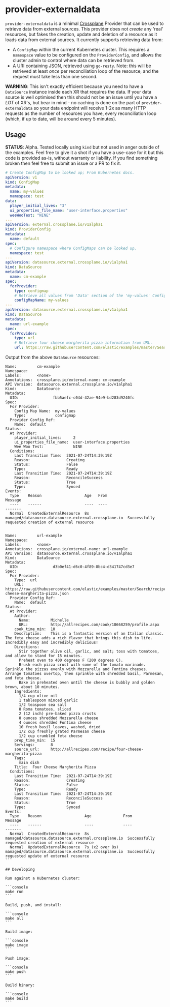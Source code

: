 # provider-externaldata

`provider-externaldata` is a minimal [Crossplane](https://crossplane.io/) Provider
that can be used to retrieve data from external sources. This provider does not *create* any
'real' resources, but fakes the creation, update and deletion of a resource as it loads
data from external sources. It currently supports retrieving data from:

- A `ConfigMap` within the current Kubernetes cluster. This requires
  a `namespace` value to be configured on the `ProviderConfig`, and allows the cluster admin
  to control where data can be retrieved from.
- A URI containing JSON, retrieved using `go-resty`. Note: this will be retrieved at least _once_ per reconciliation loop of the resource, and the request must take less than one second.

**WARNING**: This isn't exactly efficient because you need to have a `DataSource` instance inside each XR that requires the data. If your data source is well optimised then this should not be an issue until you have a _LOT_ of XR's, but bear in mind - no caching is done on the part of `provider-externaldata` so your data endpoint will receive 1-2x as many HTTP requests as the number of resources you have, every reconciliation loop (which, if up to date, will be around every 5 minutes).

## Usage

**STATUS**: Alpha. Tested locally using `kind` but not used in anger outside of the examples. Feel free to give it a shot if you have a use-case for it but this code is provided as-is, without warranty or liability. If you find something broken then feel free to submit an issue or a PR to fix it.


```yaml
# Create ConfigMap to be looked up; From Kubernetes docs.
apiVersion: v1
kind: ConfigMap
metadata:
  name: my-values
  namespace: test
data:
  player_initial_lives: "3"
  ui_properties_file_name: "user-interface.properties"
  weeWooTest: "NINE"
---
apiVersion: external.crossplane.io/v1alpha1
kind: ProviderConfig
metadata:
  name: default
spec:
  # Configure namespace where ConfigMaps can be looked up.
  namespace: test
---
apiVersion: datasource.external.crossplane.io/v1alpha1
kind: DataSource
metadata:
  name: cm-example
spec:
  forProvider:
    type: configmap
    # Retrieve all values from 'Data' section of the 'my-values' ConfigMap.
    configMapName: my-values
---
apiVersion: datasource.external.crossplane.io/v1alpha1
kind: DataSource
metadata:
  name: url-example
spec:
  forProvider:
    type: url
    # Retrieve four cheese margherita pizza information from URL.
    url: https://raw.githubusercontent.com/elastic/examples/master/Search/recipe_search_java/data/four-cheese-margherita-pizza.json
```

Output from the above `DataSource` resources:

````
Name:         cm-example
Namespace:
Labels:       <none>
Annotations:  crossplane.io/external-name: cm-example
API Version:  datasource.external.crossplane.io/v1alpha1
Kind:         DataSource
Metadata:
  UID:               fbb5aefc-c04d-42ae-94e9-bd283d9240fc
Spec:
  For Provider:
    Config Map Name:  my-values
    Type:             configmap
  Provider Config Ref:
    Name:  default
Status:
  At Provider:
    player_initial_lives:     2
    ui_properties_file_name:  user-interface.properties
    Wee Woo Test:             NINE
  Conditions:
    Last Transition Time:  2021-07-24T14:39:19Z
    Reason:                Creating
    Status:                False
    Type:                  Ready
    Last Transition Time:  2021-07-24T14:39:19Z
    Reason:                ReconcileSuccess
    Status:                True
    Type:                  Synced
Events:
  Type    Reason                   Age   From                                                  Message
  ----    ------                   ----  ----                                                  -------
  Normal  CreatedExternalResource  8s    managed/datasource.datasource.external.crossplane.io  Successfully requested creation of external resource


Name:         url-example
Namespace:
Labels:       <none>
Annotations:  crossplane.io/external-name: url-example
API Version:  datasource.external.crossplane.io/v1alpha1
Kind:         DataSource
Metadata:
  UID:               d3b0ef41-d6c0-4f89-8bc4-d341747cd3e7
Spec:
  For Provider:
    Type:  url
    URL:   https://raw.githubusercontent.com/elastic/examples/master/Search/recipe_search_java/data/four-cheese-margherita-pizza.json
  Provider Config Ref:
    Name:  default
Status:
  At Provider:
    Author:
      Name:         Michelle
      URL:          http://allrecipes.com/cook/18668259/profile.aspx
    cook_time_min:  10
    Description:    This is a fantastic version of an Italian classic. The feta cheese adds a rich flavor that brings this dish to life. Incredibly easy and incredibly delicious!
    Directions:
      Stir together olive oil, garlic, and salt; toss with tomatoes, and allow to stand for 15 minutes.
      Preheat oven to 400 degrees F (200 degrees C).
      Brush each pizza crust with some of the tomato marinade. Sprinkle the pizzas evenly with Mozzarella and Fontina cheeses. Arrange tomatoes overtop, then sprinkle with shredded basil, Parmesan, and feta cheese.
      Bake in preheated oven until the cheese is bubbly and golden brown, about 10 minutes.
    Ingredients:
      1/4 cup olive oil
      1 tablespoon minced garlic
      1/2 teaspoon sea salt
      8 Roma tomatoes, sliced
      2 (12 inch) pre-baked pizza crusts
      8 ounces shredded Mozzarella cheese
      4 ounces shredded Fontina cheese
      10 fresh basil leaves, washed, dried
      1/2 cup freshly grated Parmesan cheese
      1/2 cup crumbled feta cheese
    prep_time_min:  15
    Servings:       8
    source_url:     http://allrecipes.com/recipe/four-cheese-margherita-pizza
    Tags:
      main dish
    Title:  Four Cheese Margherita Pizza
  Conditions:
    Last Transition Time:  2021-07-24T14:39:19Z
    Reason:                Creating
    Status:                False
    Type:                  Ready
    Last Transition Time:  2021-07-24T14:39:19Z
    Reason:                ReconcileSuccess
    Status:                True
    Type:                  Synced
Events:
  Type    Reason                   Age              From                                                  Message
  ----    ------                   ----             ----                                                  -------
  Normal  CreatedExternalResource  8s               managed/datasource.datasource.external.crossplane.io  Successfully requested creation of external resource
  Normal  UpdatedExternalResource  7s (x2 over 8s)  managed/datasource.datasource.external.crossplane.io  Successfully requested update of external resource
```

## Developing

Run against a Kubernetes cluster:

```console
make run
```

Build, push, and install:

```console
make all
```

Build image:

```console
make image
```

Push image:

```console
make push
```

Build binary:

```console
make build
```
